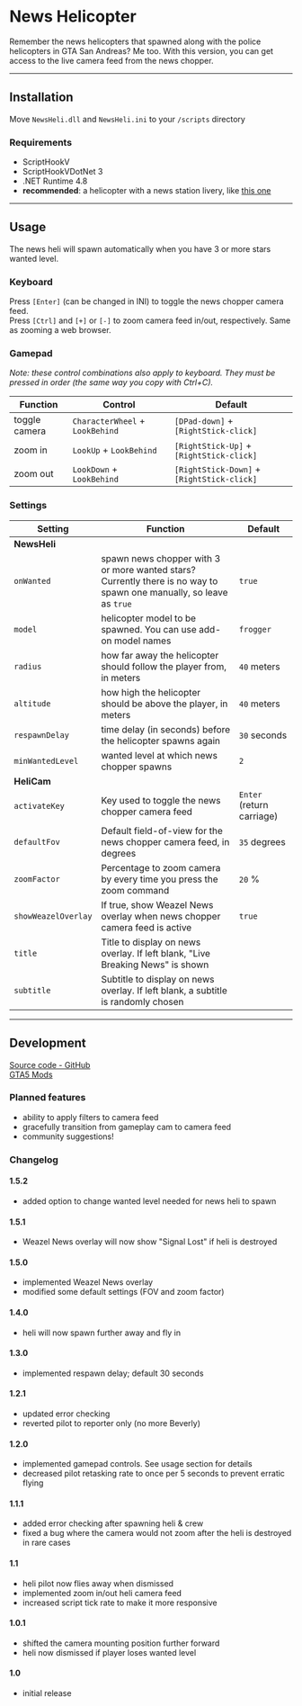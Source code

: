 # News Helicopter
Remember the news helicopters that spawned along with the police helicopters in GTA San Andreas? Me too. With this version, you can get access to the live camera feed from the news chopper.

---
## Installation
Move `NewsHeli.dll` and `NewsHeli.ini` to your `/scripts` directory

### Requirements
- ScriptHookV
- ScriptHookVDotNet 3
- .NET Runtime 4.8
- **recommended**: a helicopter with a news station livery, like [this one](https://www.gta5-mods.com/vehicles/buckingham-maverick-2nd-generation-add-on-liveries)

---
## Usage
The news heli will spawn automatically when you have 3 or more stars wanted level.  

### Keyboard
Press `[Enter]` (can be changed in INI) to toggle the news chopper camera feed.  
Press `[Ctrl]` and `[+]` or `[-]` to zoom camera feed in/out, respectively. Same as zooming a web browser.

### Gamepad
*Note: these control combinations also apply to keyboard. They must be pressed in order (the same way you copy with Ctrl+C).*

Function | Control | Default
---|---|---
toggle camera | `CharacterWheel` + `LookBehind` | `[DPad-down]` + `[RightStick-click]`
zoom in | `LookUp` + `LookBehind` | `[RightStick-Up]` + `[RightStick-click]`
zoom out | `LookDown` + `LookBehind` | `[RightStick-Down]` + `[RightStick-click]`


### Settings
Setting | Function | Default
---|---|---
**NewsHeli**|
`onWanted` | spawn news chopper with 3 or more wanted stars? Currently there is no way to spawn one manually, so leave as `true` | `true`
`model` | helicopter model to be spawned. You can use add-on model names | `frogger`
`radius` | how far away the helicopter should follow the player from, in meters | `40` meters
`altitude` | how high the helicopter should be above the player, in meters | `40` meters
`respawnDelay` | time delay (in seconds) before the helicopter spawns again | `30` seconds
`minWantedLevel` | wanted level at which news chopper spawns | `2`
**HeliCam**|
`activateKey` | Key used to toggle the news chopper camera feed | `Enter` (return carriage)
`defaultFov` | Default field-of-view for the news chopper camera feed, in degrees | `35` degrees
`zoomFactor` | Percentage to zoom camera by every time you press the zoom command | `20` %
`showWeazelOverlay` | If true, show Weazel News overlay when news chopper camera feed is active | `true`
`title` | Title to display on news overlay. If left blank, "Live Breaking News" is shown |
`subtitle` | Subtitle to display on news overlay. If left blank, a subtitle is randomly chosen | 

---
## Development
[Source code - GitHub](https://github.com/DavidLiuGit/GTAV_NewsHelicopter)  
[GTA5 Mods](https://www.gta5-mods.com/scripts/news-helicopter)

### Planned features
- ability to apply filters to camera feed
- gracefully transition from gameplay cam to camera feed
- community suggestions!

### Changelog
#### 1.5.2
- added option to change wanted level needed for news heli to spawn
#### 1.5.1
- Weazel News overlay will now show "Signal Lost" if heli is destroyed
#### 1.5.0
- implemented Weazel News overlay
- modified some default settings (FOV and zoom factor)
#### 1.4.0
- heli will now spawn further away and fly in
#### 1.3.0
- implemented respawn delay; default 30 seconds
#### 1.2.1
- updated error checking
- reverted pilot to reporter only (no more Beverly)
#### 1.2.0
- implemented gamepad controls. See usage section for details
- decreased pilot retasking rate to once per 5 seconds to prevent erratic flying
#### 1.1.1
- added error checking after spawning heli & crew
- fixed a bug where the camera would not zoom after the heli is destroyed in rare cases
#### 1.1
- heli pilot now flies away when dismissed
- implemented zoom in/out heli camera feed
- increased script tick rate to make it more responsive
#### 1.0.1
- shifted the camera mounting position further forward
- heli now dismissed if player loses wanted level
#### 1.0
- initial release